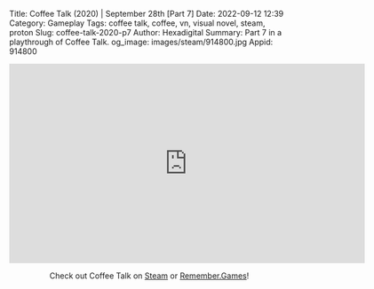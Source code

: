 Title: Coffee Talk (2020) | September 28th [Part 7]
Date: 2022-09-12 12:39
Category: Gameplay
Tags: coffee talk, coffee, vn, visual novel, steam, proton
Slug: coffee-talk-2020-p7
Author: Hexadigital
Summary: Part 7 in a playthrough of Coffee Talk.
og_image: images/steam/914800.jpg
Appid: 914800

<center><iframe src="https://www.youtube.com/embed/uNdpkYbhnho?feature=oembed" allow="accelerometer; autoplay; encrypted-media; gyroscope; picture-in-picture" width="640" height="360" frameborder="0"></iframe>

Check out Coffee Talk on [Steam](https://store.steampowered.com/app/914800/?curator_clanid=34633900) or [Remember.Games](https://remember.games/game/718/)!</center>